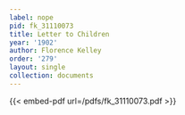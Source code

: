 ```yaml
---
label: nope
pid: fk_31110073
title: Letter to Children
year: '1902'
author: Florence Kelley
order: '279'
layout: single
collection: documents
---
```



{{< embed-pdf url=/pdfs/fk_31110073.pdf >}}